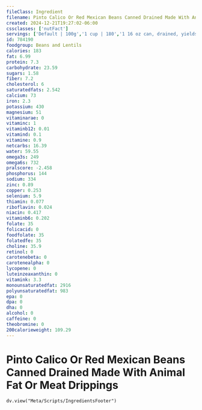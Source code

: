 ```yaml
---
fileClass: Ingredient
filename: Pinto Calico Or Red Mexican Beans Canned Drained Made With Animal Fat Or Meat Drippings
created: 2024-12-21T19:27:02-06:00
cssclasses: ['nutFact']
servings: ['Default | 100g','1 cup | 180','1 16 oz can, drained, yields | 320','1 oz, canned, drained, yields | 20']
id: 784190
foodgroup: Beans and Lentils
calories: 183
fat: 6.99
protein: 7.3
carbohydrate: 23.59
sugars: 1.58
fiber: 7.2
cholesterol: 6
saturatedfats: 2.542
calcium: 73
iron: 2.3
potassium: 430
magnesium: 51
vitaminarae: 0
vitaminc: 1
vitaminb12: 0.01
vitamind: 0.1
vitamine: 0.9
netcarbs: 16.39
water: 59.55
omega3s: 249
omega6s: 732
pralscore: -2.458
phosphorus: 144
sodium: 334
zinc: 0.89
copper: 0.253
selenium: 5.9
thiamin: 0.077
riboflavin: 0.024
niacin: 0.417
vitaminb6: 0.202
folate: 35
folicacid: 0
foodfolate: 35
folatedfe: 35
choline: 35.9
retinol: 0
carotenebeta: 0
carotenealpha: 0
lycopene: 0
luteinzeaxanthin: 0
vitamink: 3.3
monounsaturatedfat: 2916
polyunsaturatedfat: 983
epa: 0
dpa: 0
dha: 0
alcohol: 0
caffeine: 0
theobromine: 0
200calorieweight: 109.29
---
```


# Pinto Calico Or Red Mexican Beans Canned Drained Made With Animal Fat Or Meat Drippings

```dataviewjs
dv.view("Meta/Scripts/IngredientsFooter")
```